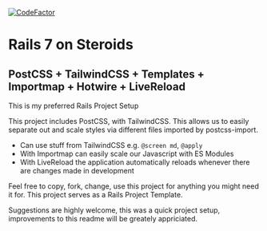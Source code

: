 [![CodeFactor](https://www.codefactor.io/repository/github/ancez/rails-postcss-tailwind-templates/badge)](https://www.codefactor.io/repository/github/ancez/rails-postcss-tailwind-templates)

# Rails 7 on Steroids
## PostCSS + TailwindCSS + Templates + Importmap + Hotwire + LiveReload

This is my preferred Rails Project Setup

This project includes PostCSS, with TailwindCSS. This allows us to easily separate out and scale styles via different files imported by postcss-import.
- Can use stuff from TailwindCSS e.g. `@screen md`, `@apply`
- With Importmap can easily scale our Javascript with ES Modules
- With LiveReload the application automatically reloads whenever there are changes made in development

Feel free to copy, fork, change, use this project for anything you might need it for. This project serves as a Rails Project Template.

Suggestions are highly welcome, this was a quick project setup, improvements to this readme will be greately appriciated.
